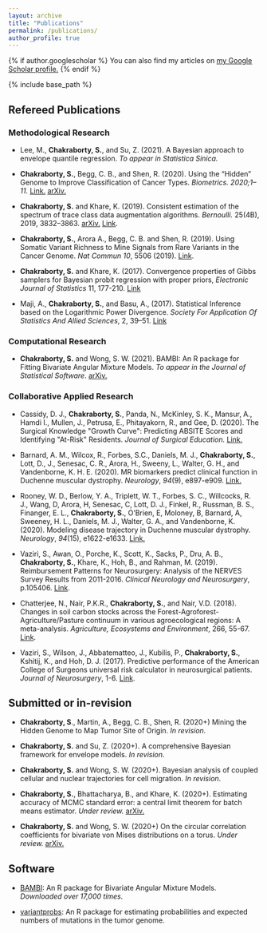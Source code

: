 ```yaml
---
layout: archive
title: "Publications"
permalink: /publications/
author_profile: true
---
```


{% if author.googlescholar %}
  You can also find my articles on <u><a href="{{author.googlescholar}}">my Google Scholar profile</a>.</u>
{% endif %}

{% include base_path %}


## Refereed Publications

### Methodological Research

* Lee, M., **Chakraborty, S.**, and Su, Z. (2021). A Bayesian approach to envelope quantile regression. *To appear in Statistica Sinica.* 

*  **Chakraborty, S.**, Begg, C. B., and Shen, R. (2020). Using the “Hidden” Genome to Improve
  Classification of Cancer Types. *Biometrics. 2020;1–11.* [Link.](https://onlinelibrary.wiley.com/doi/abs/10.1111/biom.13367) [arXiv.](https://arxiv.org/abs/2005.10779)
* **Chakraborty, S.** and Khare, K. (2019).  Consistent estimation of the spectrum of trace class data augmentation algorithms. *Bernoulli.* 25(4B), 2019, 3832–3863. [arXiv.](https://arxiv.org/abs/1711.00572) [Link](https://projecteuclid.org/euclid.bj/1569398786).
* **Chakraborty, S.**, Arora A., Begg, C. B. and Shen, R. (2019). Using Somatic Variant Richness to Mine Signals from Rare Variants in the Cancer Genome. *Nat Commun 10*, 5506 (2019). [Link](https://www.nature.com/articles/s41467-019-13402-z).
* **Chakraborty, S.** and Khare, K. (2017). Convergence properties of Gibbs samplers for Bayesian probit regression with proper priors, *Electronic Journal of Statistics* 11, 177-210. [Link](https://projecteuclid.org/euclid.ejs/1485939612)
* Maji, A., **Chakraborty, S.**, and Basu, A., (2017). Statistical Inference based on the Logarithmic Power Divergence. *Society For Application Of Statistics And Allied Sciences*, 2, 39–51. [Link](http://www.sasaa.org/complete_journal/vol2__6.pdf)


### Computational Research

* **Chakraborty, S.** and Wong, S. W. (2021). BAMBI: An R package for Fitting Bivariate Angular Mixture Models. *To appear in the Journal of Statistical Software*. [arXiv.](https://arxiv.org/abs/1708.07804)


###  Collaborative Applied Research

* Cassidy, D. J.,  **Chakraborty, S.**, Panda, N.,  McKinley, S. K., Mansur, A., Hamdi I., Mullen,  J., Petrusa, E., Phitayakorn, R., and Gee, D. (2020). The Surgical Knowledge "Growth Curve": Predicting ABSITE Scores and Identifying "At-Risk" Residents. *Journal of Surgical Education.* [Link.](https://www.sciencedirect.com/science/article/abs/pii/S1931720420302312)
* Barnard, A. M., Wilcox, R., Forbes, S.C., Daniels, M. J., **Chakraborty, S.**, Lott, D., J., Senesac, C. R., Arora, H., Sweeny, L., Walter, G. H., and Vandenborne, K. H. E.  (2020). MR biomarkers predict clinical function in Duchenne muscular dystrophy. *Neurology*, *94*(9), e897-e909. [Link.](https://www.ncbi.nlm.nih.gov/pmc/articles/PMC7238941/)
* Rooney, W. D., Berlow, Y. A., Triplett, W. T., Forbes, S. C., Willcocks, R. J., Wang, D, Arora, H, Senesac, C, Lott, D. J., Finkel, R.,  Russman, B. S., Finanger, E. L., **Chakraborty, S.**, O’Brien, E, Moloney, B, Barnard, A, Sweeney, H. L., Daniels, M. J., Walter, G. A., and Vandenborne, K.  (2020). Modeling disease trajectory in Duchenne muscular dystrophy. *Neurology*, *94*(15), e1622-e1633. [Link.](https://pubmed.ncbi.nlm.nih.gov/32184340/)
* Vaziri, S., Awan, O., Porche, K., Scott, K., Sacks, P., Dru, A. B., **Chakraborty, S.**, Khare, K., Hoh, B., and Rahman, M. (2019). Reimbursement Patterns for Neurosurgery: Analysis of the NERVES Survey Results from 2011-2016.  *Clinical Neurology and Neurosurgery*, p.105406. [Link](https://www.ncbi.nlm.nih.gov/pubmed/31302381).

* Chatterjee, N., Nair, P.K.R., **Chakraborty, S.**, and Nair, V.D. (2018). Changes in soil carbon stocks across the Forest-Agroforest-Agriculture/Pasture continuum in various agroecological regions: A meta-analysis. *Agriculture, Ecosystems and Environment*, 266, 55-67. [Link](https://www.sciencedirect.com/science/article/abs/pii/S0167880918302913).

* Vaziri, S., Wilson, J., Abbatematteo, J., Kubilis, P., **Chakraborty, S.**, Kshitij, K., and Hoh, D. J. (2017). Predictive performance of the American College of Surgeons universal risk calculator in neurosurgical patients. *Journal of Neurosurgery*, 1-6. [Link](https://www.ncbi.nlm.nih.gov/pubmed/28452615).

  


## Submitted or in-revision

* **Chakraborty, S**., Martin, A., Begg, C. B., Shen, R. (2020+) Mining the Hidden Genome to Map Tumor Site of Origin. *In revision.*  

* **Chakraborty, S.** and Su, Z. (2020+). A comprehensive Bayesian framework for envelope models. *In revision*.

* **Chakraborty, S.** and Wong, S. W. (2020+).  Bayesian analysis of coupled cellular and nuclear trajectories for cell migration. *In revision*.


* **Chakraborty, S.**, Bhattacharya, B., and Khare, K. (2020+). Estimating accuracy of MCMC standard error: a central limit theorem for batch means estimator. *Under review.* [arXiv.](https://arxiv.org/abs/1911.00915)

* **Chakraborty, S.** and Wong, S. W. (2020+) On the circular correlation coefficients for bivariate von Mises distributions on a torus. *Under review.* [arXiv.](https://arxiv.org/abs/1804.08553)

  

  


## Software
* [BAMBI](https://cran.r-project.org/web/packages/BAMBI/index.html): An R package for Bivariate Angular Mixture Models. *Downloaded over 17,000 times.*

* [variantprobs](https://github.com/c7rishi/variantprobs): An R package for estimating probabilities and expected numbers of mutations in the tumor genome.

  


